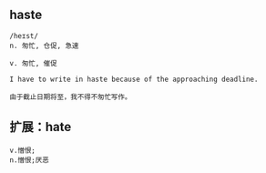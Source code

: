## haste 
```
/heɪst/
n. 匆忙, 仓促, 急速

v. 匆忙, 催促

I have to write in haste because of the approaching deadline.

由于截止日期将至，我不得不匆忙写作。
```

## 扩展：hate
```
v.憎恨;
n.憎恨;厌恶
```